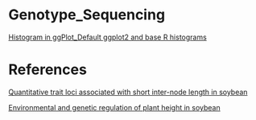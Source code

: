 # Genotype_Sequencing
[Histogram in ggPlot_Default ggplot2 and base R histograms](https://r-charts.com/distribution/histogram-sturges-ggplot2/)


# References

[Quantitative trait loci associated with short inter-node length in soybean](https://www.ncbi.nlm.nih.gov/pmc/articles/PMC6345224/#!po=37.9630)

[Environmental and genetic regulation of plant height in soybean](https://bmcplantbiol.biomedcentral.com/articles/10.1186/s12870-021-02836-7)
